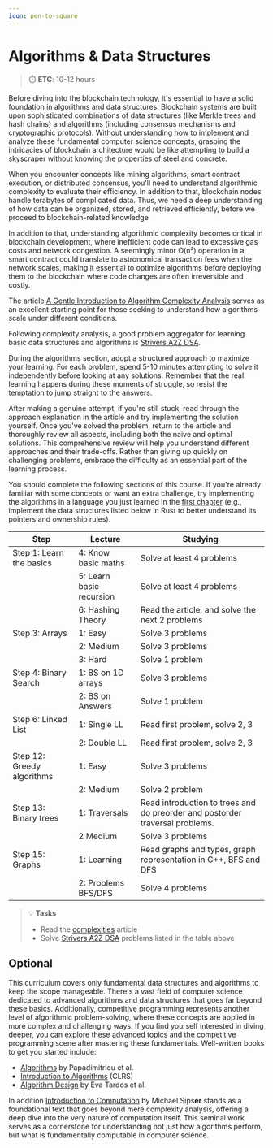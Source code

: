 ```yaml
---
icon: pen-to-square
---
```


# Algorithms & Data Structures

> ⏱️ **ETC**: 10-12 hours



Before diving into the blockchain technology, it's essential to have a solid foundation in algorithms and data structures. Blockchain systems are built upon sophisticated combinations of data structures (like Merkle trees and hash chains) and algorithms (including consensus mechanisms and cryptographic protocols). Without understanding how to implement and analyze these fundamental computer science concepts, grasping the intricacies of blockchain architecture would be like attempting to build a skyscraper without knowing the properties of steel and concrete.

When you encounter concepts like mining algorithms, smart contract execution, or distributed consensus, you'll need to understand algorithmic complexity to evaluate their efficiency. In addition to that, blockchain nodes handle terabytes of complicated data. Thus, we need a deep understanding of how data can be organized, stored, and retrieved efficiently, before we proceed to blockchain-related knowledge

In addition to that, understanding algorithmic complexity becomes critical in blockchain development, where inefficient code can lead to excessive gas costs and network congestion. A seemingly minor O(n²) operation in a smart contract could translate to astronomical transaction fees when the network scales, making it essential to optimize algorithms before deploying them to the blockchain where code changes are often irreversible and costly.

The article [A Gentle Introduction to Algorithm Complexity Analysis](https://discrete.gr/complexity/) serves as an excellent starting point for those seeking to understand how algorithms scale under different conditions.

Following complexity analysis, a good problem aggregator for learning basic data structures and algorithms is [Strivers A2Z DSA](https://takeuforward.org/strivers-a2z-dsa-course/strivers-a2z-dsa-course-sheet-2).

During the algorithms section, adopt a structured approach to maximize your learning. For each problem, spend 5-10 minutes attempting to solve it independently before looking at any solutions. Remember that the real learning happens during these moments of struggle, so resist the temptation to jump straight to the answers.

After making a genuine attempt, if you're still stuck, read through the approach explanation in the article and try implementing the solution yourself. Once you've solved the problem, return to the article and thoroughly review all aspects, including both the naive and optimal solutions. This comprehensive review will help you understand different approaches and their trade-offs. Rather than giving up quickly on challenging problems, embrace the difficulty as an essential part of the learning process.

You should complete the following sections of this course. If you're already familiar with some concepts or want an extra challenge, try implementing the algorithms in a language you just learned in the [first chapter](/prerequisites/language-proficiency) (e.g., implement the data structures listed below in Rust to better understand its pointers and ownership rules).

| Step                       | Lecture                  | Studying                                                                     |
| -------------------------- | ------------------------ | ---------------------------------------------------------------------------- |
| Step 1: Learn the basics   | 4: Know basic maths      | Solve at least 4 problems                                                    |
|                            | 5: Learn basic recursion | Solve at least 4 problems                                                    |
|                            | 6: Hashing Theory        | Read the article, and solve the next 2 problems                              |
| Step 3: Arrays             | 1: Easy                  | Solve 3 problems                                                             |
|                            | 2: Medium                | Solve 3 problems                                                             |
|                            | 3: Hard                  | Solve 1 problem                                                              |
| Step 4: Binary Search      | 1: BS on 1D arrays       | Solve 3 problems                                                             |
|                            | 2: BS on Answers         | Solve 1 problem                                                              |
| Step 6: Linked List        | 1: Single LL             | Read first problem, solve 2, 3                                               |
|                            | 2: Double LL             | Read first problem, solve 2, 3                                               |
| Step 12: Greedy algorithms | 1: Easy                  | Solve 3 problems                                                             |
|                            | 2: Medium                | Solve 2 problem                                                              |
| Step 13: Binary trees      | 1: Traversals            | Read introduction to trees and do preorder and postorder traversal problems. |
|                            | 2 Medium                 | Solve 3 problems                                                             |
| Step 15: Graphs            | 1: Learning              | Read graphs and types, graph representation in C++, BFS and DFS              |
|                            | 2: Problems BFS/DFS      | Solve 4 problems                                                             |

> 💡 **Tasks**
> * Read the [complexities](https://discrete.gr/complexity/) article
> * Solve [Strivers A2Z DSA](https://takeuforward.org/strivers-a2z-dsa-course/strivers-a2z-dsa-course-sheet-2) problems listed in the table above

## Optional

This curriculum covers only fundamental data structures and algorithms to keep the scope manageable. There's a vast field of computer science dedicated to advanced algorithms and data structures that goes far beyond these basics. Additionally, competitive programming represents another level of algorithmic problem-solving, where these concepts are applied in more complex and challenging ways. If you find yourself interested in diving deeper, you can explore these advanced topics and the competitive programming scene after mastering these fundamentals. Well-written books to get you started include:

* [Algorithms](http://algorithmics.lsi.upc.edu/docs/Dasgupta-Papadimitriou-Vazirani.pdf) by Papadimitriou et al.
* [Introduction to Algorithms](https://dl.ebooksworld.ir/books/Introduction.to.Algorithms.4th.Leiserson.Stein.Rivest.Cormen.MIT.Press.9780262046305.EBooksWorld.ir.pdf) (CLRS)
* [Algorithm Design](https://github.com/aforarup/interview/blob/master/Data%20Structures%20and%20Algorithm/Algorithm%20Books/Algorithm%20Design%20by%20Jon%20Kleinberg,%20Eva%20Tardos.pdf) by Eva Tardos et al.

In addition [Introduction to Computation](https://fuuu.be/polytech/INFOF408/Introduction-To-The-Theory-Of-Computation-Michael-Sipser.pdf) by Michael Sips**er** stands as a foundational text that goes beyond mere complexity analysis, offering a deep dive into the very nature of computation itself. This seminal work serves as a cornerstone for understanding not just how algorithms perform, but what is fundamentally computable in computer science.

